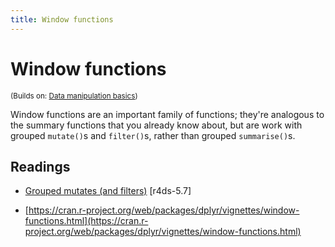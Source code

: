 ```yaml
---
title: Window functions
---
```


<!-- Generated automatically from window-functions.yml. Do not edit by hand -->

# Window functions
<small>(Builds on: [Data manipulation basics](manip-basics.md))</small>

Window functions are an important family of functions; they're analogous
to the summary functions that you already know about, but are work with
grouped `mutate()`s and `filter()`s, rather than grouped `summarise()`s.

## Readings

  * [Grouped mutates (and filters)](http://r4ds.had.co.nz/transform.html#grouped-mutates-and-filters) [r4ds-5.7]

  * [https://cran.r-project.org/web/packages/dplyr/vignettes/window-functions.html](https://cran.r-project.org/web/packages/dplyr/vignettes/window-functions.html)



